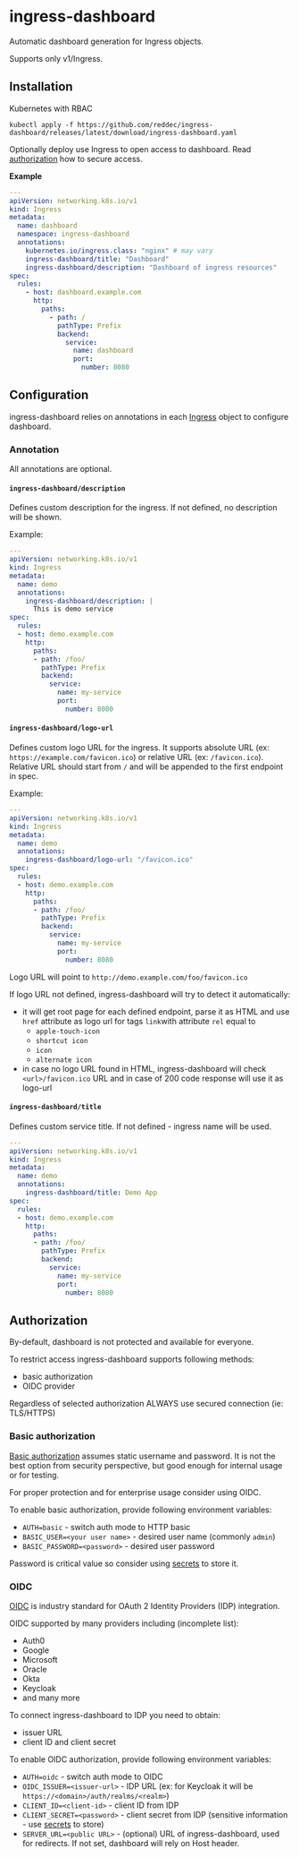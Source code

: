 # ingress-dashboard

Automatic dashboard generation for Ingress objects.

Supports only v1/Ingress.

## Installation

Kubernetes with RBAC

    kubectl apply -f https://github.com/reddec/ingress-dashboard/releases/latest/download/ingress-dashboard.yaml

Optionally deploy use Ingress to open access to dashboard. Read [authorization](#authorization) how to secure access.

**Example**

```yaml
---
apiVersion: networking.k8s.io/v1
kind: Ingress
metadata:
  name: dashboard
  namespace: ingress-dashboard
  annotations:
    kubernetes.io/ingress.class: "nginx" # may vary
    ingress-dashboard/title: "Dashboard"
    ingress-dashboard/description: "Dashboard of ingress resources"
spec:
  rules:
    - host: dashboard.example.com
      http:
        paths:
          - path: /
            pathType: Prefix
            backend:
              service:
                name: dashboard
                port:
                  number: 8080
```

## Configuration

ingress-dashboard relies on annotations in each [Ingress](https://kubernetes.io/docs/concepts/services-networking/ingress/) object to configure dashboard.

### Annotation

All annotations are optional.

#### `ingress-dashboard/description`

Defines custom description for the ingress. If not defined, no description will be shown.

Example:

```yaml
---
apiVersion: networking.k8s.io/v1
kind: Ingress
metadata:
  name: demo
  annotations:
    ingress-dashboard/description: |
      This is demo service
spec:
  rules:
  - host: demo.example.com
    http:
      paths:
      - path: /foo/
        pathType: Prefix
        backend:
          service:
            name: my-service
            port:
              number: 8080
```

#### `ingress-dashboard/logo-url`

Defines custom logo URL for the ingress. It supports absolute URL (ex: `https://example.com/favicon.ico`) or
relative URL (ex: `/favicon.ico`). Relative URL should start from `/` and will be appended to the first endpoint in spec.

Example:

```yaml
---
apiVersion: networking.k8s.io/v1
kind: Ingress
metadata:
  name: demo
  annotations:
    ingress-dashboard/logo-url: "/favicon.ico"
spec:
  rules:
  - host: demo.example.com
    http:
      paths:
      - path: /foo/
        pathType: Prefix
        backend:
          service:
            name: my-service
            port:
              number: 8080
```

Logo URL will point to `http://demo.example.com/foo/favicon.ico`

If logo URL not defined, ingress-dashboard will try to detect it automatically:

* it will get root page for each defined endpoint, parse it as HTML and use `href` attribute as logo url for tags `link`with attribute `rel` equal to
    * `apple-touch-icon`
    * `shortcut icon`
    * `icon`
    * `alternate icon`
* in case no logo URL found in HTML, ingress-dashboard will check `<url>/favicon.ico` URL and in case of 200 code response will use it as logo-url

#### `ingress-dashboard/title`

Defines custom service title. If not defined - ingress name will be used.

```yaml
---
apiVersion: networking.k8s.io/v1
kind: Ingress
metadata:
  name: demo
  annotations:
    ingress-dashboard/title: Demo App
spec:
  rules:
  - host: demo.example.com
    http:
      paths:
      - path: /foo/
        pathType: Prefix
        backend:
          service:
            name: my-service
            port:
              number: 8080
```

## Authorization

By-default, dashboard is not protected and available for everyone.

To restrict access ingress-dashboard supports following methods:

- basic authorization
- OIDC provider

Regardless of selected authorization ALWAYS use secured connection (ie: TLS/HTTPS)

### Basic authorization

[Basic authorization](https://datatracker.ietf.org/doc/html/rfc7617) assumes static username and password.
It is not the best option from security perspective, but good enough for internal usage or for testing.

For proper protection and for enterprise usage consider using OIDC.

To enable basic authorization, provide following environment variables:

* `AUTH=basic` - switch auth mode to HTTP basic
* `BASIC_USER=<your user name>` - desired user name (commonly `admin`)
* `BASIC_PASSWORD=<password>` - desired user password

Password is critical value so consider using [secrets](https://kubernetes.io/docs/concepts/configuration/secret/) to store it.

### OIDC

[OIDC](https://openid.net/connect/) is industry standard for OAuth 2 Identity Providers (IDP) integration.

OIDC supported by many providers including (incomplete list):

- Auth0
- Google
- Microsoft
- Oracle
- Okta
- Keycloak
- and many more

To connect ingress-dashboard to IDP you need to obtain:

- issuer URL
- client ID and client secret

To enable OIDC authorization, provide following environment variables:

* `AUTH=oidc` - switch auth mode to OIDC
* `OIDC_ISSUER=<issuer-url>` - IDP URL (ex: for Keycloak it will be `https://<domain>/auth/realms/<realm>`)
* `CLIENT_ID=<client-id>` - client ID from IDP
* `CLIENT_SECRET=<password>` - client secret from IDP (sensitive information - use [secrets](https://kubernetes.io/docs/concepts/configuration/secret/) to store)
* `SERVER_URL=<public URL>` - (optional) URL of ingress-dashboard, used for redirects. If not set, dashboard will rely on Host header.